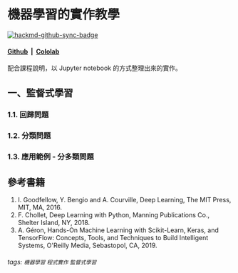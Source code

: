 # 機器學習的實作教學

[![hackmd-github-sync-badge](https://hackmd.io/izWotahaQiOyDbrZhpdwdg/badge)](https://hackmd.io/izWotahaQiOyDbrZhpdwdg)

#### [Github](https://github.com/y-s-liu/machine-learning-tutorial)&nbsp;&nbsp;|&nbsp;&nbsp;[Cololab](https://github.com/microsoft/vscode-cpptools/issues)

配合課程說明，以 Jupyter notebook 的方式整理出來的實作。

## 一、監督式學習

### 1.1. 回歸問題


### 1.2. 分類問題

### 1.3. 應用範例 - 分多類問題

## 參考書籍

1. I. Goodfellow, Y. Bengio and A. Courville, Deep Learning, The MIT Press, MIT, MA, 2016.
2. F. Chollet, Deep Learning with Python, Manning Publications Co., Shelter Island, NY, 2018.
3. A. Géron, Hands-On Machine Learning with Scikit-Learn, Keras, and TensorFlow: Concepts, Tools, and Techniques to Build Intelligent Systems, O'Reilly Media, Sebastopol, CA, 2019.

###### tags: `機器學習` `程式實作` `監督式學習`

